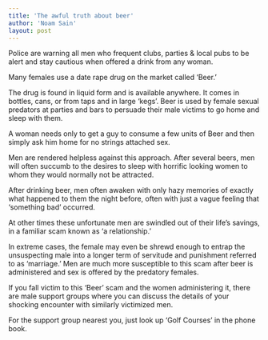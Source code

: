 ```yaml
---
title: 'The awful truth about beer'
author: 'Noam Sain'
layout: post
---
```


Police are warning all men who frequent clubs, parties &amp; local pubs to be alert and stay cautious when offered a drink from any woman.  
  
Many females use a date rape drug on the market called ‘Beer.’

The drug is found in liquid form and is available anywhere. It comes in bottles, cans, or from taps and in large ‘kegs’. Beer is used by female sexual predators at parties and bars to persuade their male victims to go home and sleep with them.

A woman needs only to get a guy to consume a few units of Beer and then simply ask him home for no strings attached sex.

Men are rendered helpless against this approach. After several beers, men will often succumb to the desires to sleep with horrific looking women to whom they would normally not be attracted.

After drinking beer, men often awaken with only hazy memories of exactly what happened to them the night before, often with just a vague feeling that ‘something bad’ occurred.

At other times these unfortunate men are swindled out of their life’s savings, in a familiar scam known as ‘a relationship.’

In extreme cases, the female may even be shrewd enough to entrap the unsuspecting male into a longer term of servitude and punishment referred to as ‘marriage.’ Men are much more susceptible to this scam after beer is administered and sex is offered by the predatory females.

If you fall victim to this ‘Beer’ scam and the women administering it, there are male support groups where you can discuss the details of your shocking encounter with similarly victimized men.

For the support group nearest you, just look up ‘Golf Courses’ in the phone book.
